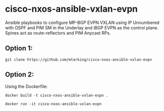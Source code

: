 # cisco-nxos-ansible-vxlan-evpn
Ansible playbooks to configure MP-BGP EVPN VXLAN using IP Unnumbered with OSPF and PIM SM in the Underlay and iBGP EVPN as the control plane. Spines act as route-reflectors and PIM Anycast RPs.

## Option 1:

```
git clone https://github.com/mtarking/cisco-nxos-ansible-vxlan-evpn
```

## Option 2:

Using the Dockerfile:

```
docker build -t cisco-nxos-ansible-vxlan-evpn .
```
```
docker run -it cisco-nxos-ansible-vxlan-evpn
```
